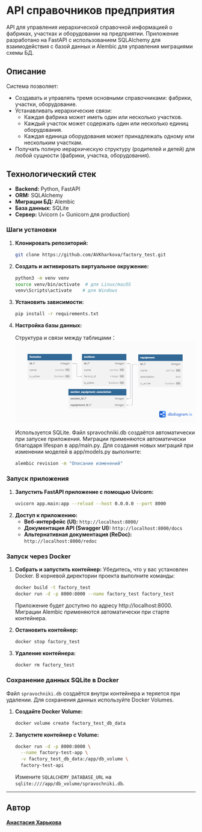 
# API cправочников предприятия

API для управления иерархической справочной информацией о фабриках, участках и оборудовании на предприятии.
Приложение разработано на FastAPI с использованием SQLAlchemy для взаимодействия с базой данных и Alembic для управления миграциями схемы БД.

## Описание

Система позволяет:
- Создавать и управлять тремя основными справочниками: фабрики, участки,
  оборудование.
- Устанавливать иерархические связи:
  - Каждая фабрика может иметь один или несколько участков.
  - Каждый участок может содержать один или несколько единиц оборудования.
  - Каждая единица оборудования может принадлежать одному или нескольким
    участкам.
- Получать полную иерархическую структуру (родителей и детей) для любой
  сущности (фабрики, участка, оборудования).

## Технологический стек

- **Backend:** Python, FastAPI
- **ORM:** SQLAlchemy
- **Миграции БД:** Alembic
- **База данных:** SQLite
- **Сервер:** Uvicorn (+ Gunicorn для production)

### Шаги установки

1.  **Клонировать репозиторий:**
    ```bash
    git clone https://github.com/AVKharkova/factory_test.git
    ```

2.  **Создать и активировать виртуальное окружение:**
    ```bash
    python3 -m venv venv
    source venv/bin/activate  # для Linux/macOS
    venv\Scripts\activate    # для Windows
    ```

3.  **Установить зависимости:**
    ```bash
    pip install -r requirements.txt
    ```

5.  **Настройка базы данных:**

    Структура и связи между таблицами：
    ![Схема базы данных](dbdiagram.png)

    Используется SQLite. Файл spravochniki.db создаётся автоматически при запуске приложения. Миграции применяются автоматически благодаря lifespan в app/main.py. Для создания новых миграций при изменении моделей в app/models.py выполните:
    ```bash
    alembic revision -m "Описание изменений"
    ```

### Запуск приложения

1.  **Запустить FastAPI приложение с помощью Uvicorn:**
    ```bash
    uvicorn app.main:app --reload --host 0.0.0.0 --port 8000
    ```
2.  **Доступ к приложению:**
    *   **Веб-интерфейс (UI):** `http://localhost:8000/`
    *   **Документация API (Swagger UI):** `http://localhost:8000/docs`
    *   **Альтернативная документация (ReDoc):** `http://localhost:8000/redoc`

### Запуск через Docker

1. **Собрать и запустить контейнер:**
    Убедитесь, что у вас установлен Docker. В корневой директории проекта выполните команды:
    ```bash
    docker build -t factory_test
    docker run -d -p 8000:8000 --name factory_test factory_test
    ```
    Приложение будет доступно по адресу http://localhost:8000. Миграции Alembic
применяются автоматически при старте контейнера.

2. **Остановить контейнер:**
    ```bash
    docker stop factory_test
    ```

3. **Удаление контейнера:**
    ```bash
    docker rm factory_test
    ```

### Сохранение данных SQLite в Docker

Файл `spravochniki.db` создаётся внутри контейнера и теряется при удалении.
Для сохранения данных используйте Docker Volumes.

1. **Создайте Docker Volume:**
   ```bash
   docker volume create factory_test_db_data
   ```

2. **Запустите контейнер с Volume:**
   ```bash
   docker run -d -p 8000:8000 \
     --name factory-test-app \
     -v factory_test_db_data:/app/db_volume \
     factory-test-api
   ```
   Измените `SQLALCHEMY_DATABASE_URL` на
   `sqlite:////app/db_volume/spravochniki.db`.

---
## Автор
**[Анастасия Харькова](https://github.com/AVKharkova)**
